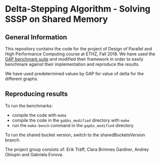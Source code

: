 # Delta-Stepping Algorithm - Solving SSSP on Shared Memory

## General Information
This repository contains the code for the project of Design of Parallel and High Performance Computing course at ETHZ, Fall 2018. We have used the [GAP benchmark suite](https://github.com/sbeamer/gapbs) and modified their framework in order to easily benchmark against their implementation and reproduce the results.

We have used predetermined values by GAP for value of delta for the different graphs.

## Reproducing results

To run the benchmarks:

- compile the code with `make`
- compile the code in the `gabbs_modified` directory with `make`
- run the `make-bench` command in the `gapbs_modified` directory

To run the shared bucket version, switch to the sharedBucketsVersion branch.

The project group consists of: Erik Träff, Clara Brimnes Gardner, Andrey Oblupin and Gabriela Evrova. 
